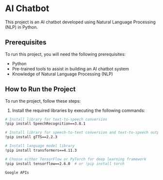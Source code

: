 # AI Chatbot

This project is an AI chatbot developed using Natural Language Processing (NLP) in Python.

## Prerequisites

To run this project, you will need the following prerequisites:

- Python
- Pre-trained tools to assist in building an AI chatbot system
- Knowledge of Natural Language Processing (NLP)

## How to Run the Project

To run the project, follow these steps:

1. Install the required libraries by executing the following commands:

```bash
# Install library for text-to-speech conversion
!pip install SpeechRecognition==3.8.1

# Install library for speech-to-text conversion and text-to-speech output
!pip install gTTS==2.2.3

# Install language model library
!pip install transformers==4.11.3

# Choose either TensorFlow or PyTorch for deep learning framework
!pip install tensorflow==2.6.0  # or !pip install torch

Google APIs
